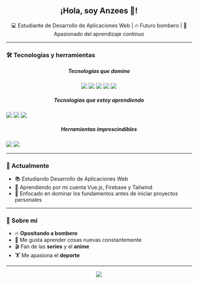<!-- Banner personalizado -->
<p align="center">
</p>

<h2 align="center">¡Hola, soy Anzees 👋!</h2>

<p align="center">
  💻 Estudiante de Desarrollo de Aplicaciones Web | 🔥 Futuro bombero | 🚀 Apasionado del aprendizaje continuo
</p>

---

### 🛠️ Tecnologías y herramientas
<h5 align="center">Tecnologías que domino</h5>
<p align="center">
  <img src="https://img.shields.io/badge/HTML-E34F26?style=for-the-badge&logo=html5&logoColor=white" />
  <img src="https://img.shields.io/badge/CSS-1572B6?style=for-the-badge&logo=css3&logoColor=white" />
  <img src="https://img.shields.io/badge/JavaScript-F7DF1E?style=for-the-badge&logo=javascript&logoColor=black" />
  <img src="https://img.shields.io/badge/Java-007396?style=for-the-badge&logo=java&logoColor=white" />
  <img src="https://img.shields.io/badge/PHP-777BB4?style=for-the-badge&logo=php&logoColor=white" />
  <br />
  <h5 align="center">Tecnologías que estoy aprendiendo</h5>
  <img src="https://img.shields.io/badge/Tailwind-06B6D4?style=for-the-badge&logo=tailwindcss&logoColor=white" />
  <img src="https://img.shields.io/badge/Vue.js-35495E?style=for-the-badge&logo=vue.js&logoColor=4FC08D" />
  <img src="https://img.shields.io/badge/Firebase-FFCA28?style=for-the-badge&logo=firebase&logoColor=black" />
  <br />
  <h5 align="center">Herramientas imprescindibles</h5>
  <img src="https://img.shields.io/badge/Git-F05032?style=for-the-badge&logo=git&logoColor=white" />
  <img src="https://img.shields.io/badge/VS_Code-007ACC?style=for-the-badge&logo=visual-studio-code&logoColor=white" />
</p>

---

### 🎯 Actualmente

- 📚 Estudiando Desarrollo de Aplicaciones Web
- 🧠 Aprendiendo por mi cuenta Vue.js, Firebase y Tailwind
- 🎯 Enfocado en dominar los fundamentos antes de iniciar proyectos personales

---

### 🧩 Sobre mí

- 🔥 **Opositando a bombero**
- 🧠 Me gusta aprender cosas nuevas constantemente
- 🎬 Fan de las **series** y el **anime**
- 🏋️ Me apasiona el **deporte**

---

<p align="center">
  <img src="https://capsule-render.vercel.app/api?type=waving&color=0:0072ff,100:00c6ff&height=120&section=footer" />
</p>
